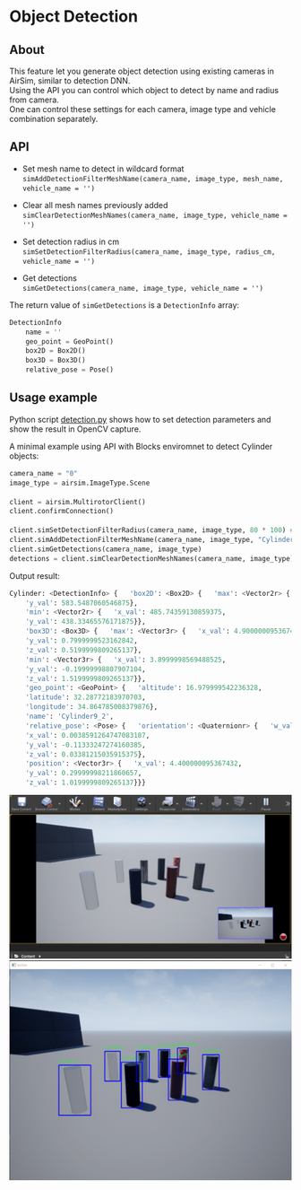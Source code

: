 # Object Detection

## About
This feature let you generate object detection using existing cameras in AirSim, similar to detection DNN.   
Using the API you can control which object to detect by name and radius from camera.   
One can control these settings for each camera, image type and vehicle combination separately.

## API
- Set mesh name  to detect in wildcard format   
```simAddDetectionFilterMeshName(camera_name, image_type, mesh_name, vehicle_name = '')```   

- Clear all mesh names previously added   
```simClearDetectionMeshNames(camera_name, image_type, vehicle_name = '')```   

- Set detection radius in cm   
```simSetDetectionFilterRadius(camera_name, image_type, radius_cm, vehicle_name = '')```   

- Get detections   
```simGetDetections(camera_name, image_type, vehicle_name = '')```


The return value of `simGetDetections` is a `DetectionInfo` array:
```python
DetectionInfo
    name = ''
    geo_point = GeoPoint()
    box2D = Box2D()
    box3D = Box3D()
    relative_pose = Pose()
```
## Usage example
Python script [detection.py](https://github.com/microsoft/AirSim/blob/master/PythonClient/detection/detection.py) shows how to set detection parameters and show the result in OpenCV capture.

A minimal example using API with Blocks enviromnet to detect Cylinder objects:
```python
camera_name = "0"
image_type = airsim.ImageType.Scene

client = airsim.MultirotorClient()
client.confirmConnection()

client.simSetDetectionFilterRadius(camera_name, image_type, 80 * 100) # in [cm]
client.simAddDetectionFilterMeshName(camera_name, image_type, "Cylinder_*") 
client.simGetDetections(camera_name, image_type)
detections = client.simClearDetectionMeshNames(camera_name, image_type)
```

Output result:
```python
Cylinder: <DetectionInfo> {   'box2D': <Box2D> {   'max': <Vector2r> {   'x_val': 617.025634765625,
    'y_val': 583.5487060546875},
    'min': <Vector2r> {   'x_val': 485.74359130859375,
    'y_val': 438.33465576171875}},
    'box3D': <Box3D> {   'max': <Vector3r> {   'x_val': 4.900000095367432,
    'y_val': 0.7999999523162842,
    'z_val': 0.5199999809265137},
    'min': <Vector3r> {   'x_val': 3.8999998569488525,
    'y_val': -0.19999998807907104,
    'z_val': 1.5199999809265137}},
    'geo_point': <GeoPoint> {   'altitude': 16.979999542236328,
    'latitude': 32.28772183970703,
    'longitude': 34.864785008379876},
    'name': 'Cylinder9_2',
    'relative_pose': <Pose> {   'orientation': <Quaternionr> {   'w_val': 0.9929741621017456,
    'x_val': 0.0038591264747083187,
    'y_val': -0.11333247274160385,
    'z_val': 0.03381215035915375},
    'position': <Vector3r> {   'x_val': 4.400000095367432,
    'y_val': 0.29999998211860657,
    'z_val': 1.0199999809265137}}}
```

![image](images/detection_ue4.png)
![image](images/detection_python.png)